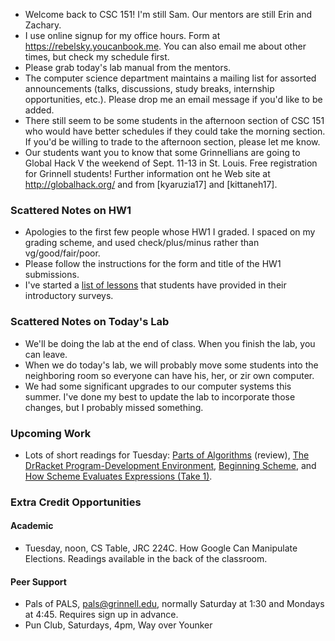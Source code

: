 * Welcome back to CSC 151!  I'm still Sam.  Our mentors are still Erin 
  and Zachary.
* I use online signup for my office hours.  Form at
  <https://rebelsky.youcanbook.me>.  You can also email me about other
  times, but check my schedule first.
* Please grab today's lab manual from the mentors.
* The computer science department maintains a mailing list for assorted
  announcements (talks, discussions, study breaks, internship opportunities,
  etc.).  Please drop me an email message if you'd like to be added.  
* There still seem to be some students in the afternoon section of CSC 151
  who would have better schedules if they could take the morning section.
  If you'd be willing to trade to the afternoon section, please let
  me know.
* Our students want you to know that some Grinnellians are going to
  Global Hack V the weekend of Sept. 11-13 in St. Louis.  Free 
  registration for Grinnell students!  Further information ont he
  Web site at <http://globalhack.org/> and from
  [kyaruzia17] and [kittaneh17].

### Scattered Notes on HW1

* Apologies to the first few people whose HW1 I graded.  I spaced on my
  grading scheme, and used check/plus/minus rather than vg/good/fair/poor.
* Please follow the instructions for the form and title of the HW1
  submissions.
* I've started a [list of lessons](../handouts/lessons.html) that
  students have provided in their introductory surveys.

### Scattered Notes on Today's Lab

* We'll be doing the lab at the end of class.  When you finish the lab,
  you can leave.
* When we do today's lab, we will probably move some students into the
  neighboring room so everyone can have his, her, or zir own computer.
* We had some significant upgrades to our computer systems this summer.
  I've done my best to update the lab to incorporate those changes, but
  I probably missed something.  

### Upcoming Work

* Lots of short readings for Tuesday:
  [Parts of Algorithms](../readings/algorithms-reading.html) (review),
  [The DrRacket Program-Development Environment](../readings/drracket-reading.html),
  [Beginning Scheme](../readings/beginning-scheme-reading.html), and
  [How Scheme Evaluates Expressions (Take 1)](../readings/scheme-eval-1.html).

### Extra Credit Opportunities

#### Academic

* Tuesday, noon, CS Table, JRC 224C.  How Google Can Manipulate 
  Elections.  Readings available in the back of the classroom.

#### Peer Support

* Pals of PALS, pals@grinnell.edu, normally Saturday at 1:30
  and Mondays at 4:45.  Requires sign up in advance.
* Pun Club, Saturdays, 4pm, Way over Younker
